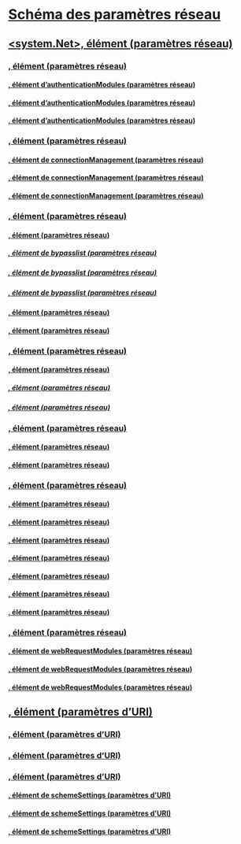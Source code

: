 # [Schéma des paramètres réseau](index.md)
## [<system.Net>, élément (paramètres réseau)](system-net-element-network-settings.md)
### [<authenticationModules>, élément (paramètres réseau)](authenticationmodules-element-network-settings.md)
#### [<add>, élément d’authenticationModules (paramètres réseau)](add-element-for-authenticationmodules-network-settings.md)
#### [<remove>, élément d’authenticationModules (paramètres réseau)](remove-element-for-authenticationmodules-network-settings.md)
#### [<clear>, élément d’authenticationModules (paramètres réseau)](clear-element-for-authenticationmodules-network-settings.md)
### [<connectionManagement>, élément (paramètres réseau)](connectionmanagement-element-network-settings.md)
#### [<add>, élément de connectionManagement (paramètres réseau)](add-element-for-connectionmanagement-network-settings.md)
#### [<clear>, élément de connectionManagement (paramètres réseau)](clear-element-for-connectionmanagement-network-settings.md)
#### [<remove>, élément de connectionManagement (paramètres réseau)](remove-element-for-connectionmanagement-network-settings.md)
### [<defaultProxy>, élément (paramètres réseau)](defaultproxy-element-network-settings.md)
#### [<bypasslist>, élément (paramètres réseau)](bypasslist-element-network-settings.md)
##### [<add>, élément de bypasslist (paramètres réseau)](add-element-for-bypasslist-network-settings.md)
##### [<clear>, élément de bypasslist (paramètres réseau)](clear-element-for-bypasslist-network-settings.md)
##### [<remove>, élément de bypasslist (paramètres réseau)](remove-element-for-bypasslist-network-settings.md)
#### [<module>, élément (paramètres réseau)](module-element-network-settings.md)
#### [<proxy>, élément (paramètres réseau)](proxy-element-network-settings.md)
### [<mailSettings>, élément (paramètres réseau)](mailsettings-element-network-settings.md)
#### [<smtp>, élément (paramètres réseau)](smtp-element-network-settings.md)
##### [<specifiedPickupDirectory>, élément (paramètres réseau)](specifiedpickupdirectory-element-network-settings.md)
##### [<network>, élément (paramètres réseau)](network-element-network-settings.md)
### [<requestCaching>, élément (paramètres réseau)](requestcaching-element-network-settings.md)
#### [<defaultHttpCachePolicy>, élément (paramètres réseau)](defaulthttpcachepolicy-element-network-settings.md)
#### [<defaultFtpCachePolicy>, élément (paramètres réseau)](defaultftpcachepolicy-element-network-settings.md)
### [<settings>, élément (paramètres réseau)](settings-element-network-settings.md)
#### [<httpWebRequest>, élément (paramètres réseau)](httpwebrequest-element-network-settings.md)
#### [<ipv6>, élément (paramètres réseau)](ipv6-element-network-settings.md)
#### [<performanceCounter>, élément (paramètres réseau)](performancecounter-element-network-settings.md)
#### [<servicePointManager>, élément (paramètres réseau)](servicepointmanager-element-network-settings.md)
#### [<socket>, élément (paramètres réseau)](socket-element-network-settings.md)
#### [<webProxyScript>, élément (paramètres réseau)](webproxyscript-element-network-settings.md)
#### [<httpListener>, élément (paramètres réseau)](httplistener-element-network-settings.md)
### [<webRequestModules>, élément (paramètres réseau)](webrequestmodules-element-network-settings.md)
#### [<add>, élément de webRequestModules (paramètres réseau)](add-element-for-webrequestmodules-network-settings.md)
#### [<remove>, élément de webRequestModules (paramètres réseau)](remove-element-for-webrequestmodules-network-settings.md)
#### [<clear>, élément de webRequestModules (paramètres réseau)](clear-element-for-webrequestmodules-network-settings.md)
## [<Uri>, élément (paramètres d’URI)](uri-element-uri-settings.md)
### [<idn>, élément (paramètres d’URI)](idn-element-uri-settings.md)
### [<iriParsing>, élément (paramètres d’URI)](iriparsing-element-uri-settings.md)
### [<schemeSettings>, élément (paramètres d’URI)](schemesettings-element-uri-settings.md)
#### [<add>, élément de schemeSettings (paramètres d’URI)](add-element-for-schemesettings-uri-settings.md)
#### [<clear>, élément de schemeSettings (paramètres d’URI)](clear-element-for-schemesettings-uri-settings.md)
#### [<remove>, élément de schemeSettings (paramètres d’URI)](remove-element-for-schemesettings-uri-settings.md)
